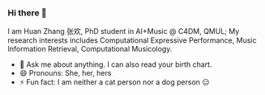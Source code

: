### Hi there 👋

I am Huan Zhang 张欢, PhD student in AI+Music @ C4DM, QMUL; My research interests includes Computational Expressive Performance, Music Information Retrieval, Computational Musicology.

- 💬 Ask me about anything. I can also read your birth chart. 
- 😄 Pronouns: She, her, hers
- ⚡ Fun fact: I am neither a cat person nor a dog person 😑





<!--
[![Huan's GitHub stats](https://github-readme-stats.vercel.app/api?username=anusfoil)](https://github.com/anuraghazra/github-readme-stats)


**anusfoil/anusfoil** is a ✨ _special_ ✨ repository because its `README.md` (this file) appears on your GitHub profile.

Here are some ideas to get you started:

- 🔭 I’m currently working on ...
- 🌱 I’m currently learning ...
- 👯 I’m looking to collaborate on ...
- 🤔 I’m looking for help with ...
- 💬 Ask me about ...
- 📫 How to reach me: ...
- 😄 Pronouns: ...
- ⚡ Fun fact: ...
-->
